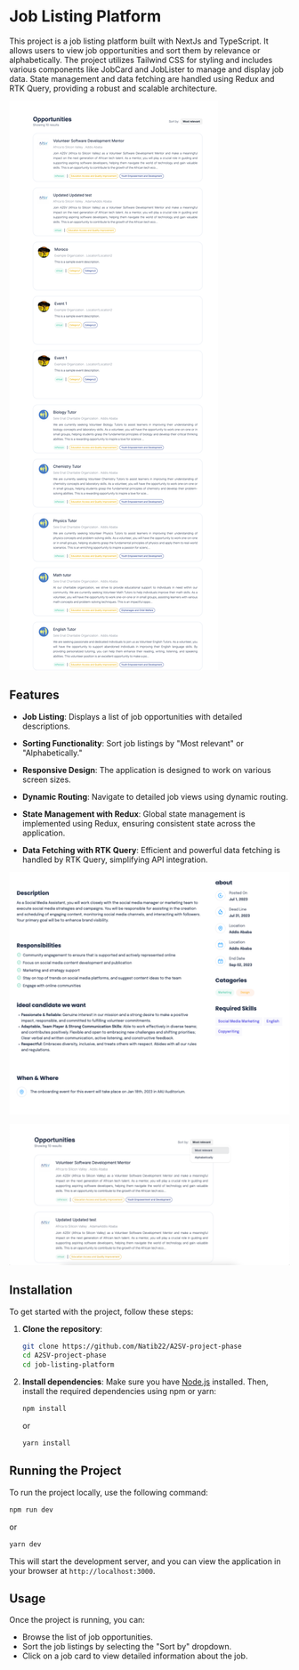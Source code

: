 

# Job Listing Platform

This project is a job listing platform built with NextJs and TypeScript. It allows users to view job opportunities and sort them by relevance or alphabetically. The project utilizes Tailwind CSS for styling and includes various components like JobCard and JobLister to manage and display job data. State management and data fetching are handled using Redux and RTK Query, providing a robust and scalable architecture.

![alt text](./screenshots/localhost_3000_.png)




## Features
- **Job Listing**: Displays a list of job opportunities with detailed descriptions.
- **Sorting Functionality**: Sort job listings by "Most relevant" or "Alphabetically."
- **Responsive Design**: The application is designed to work on various screen sizes.
- **Dynamic Routing**: Navigate to detailed job views using dynamic routing.
- **State Management with Redux**: Global state management is implemented using Redux, ensuring consistent state across the application.

- **Data Fetching with RTK Query**: Efficient and powerful data fetching is handled by RTK Query, simplifying API integration.




![alt text](<./screenshots/localhost_3000_ (1).png>)

![alt text](<./screenshots/Screenshot 2024-08-13 at 10.32.28 in the morning.png>)




## Installation

To get started with the project, follow these steps:

1. **Clone the repository**:
   ```bash
   git clone https://github.com/Natib22/A2SV-project-phase
   cd A2SV-project-phase
   cd job-listing-platform
   ```

2. **Install dependencies**:
   Make sure you have [Node.js](https://nodejs.org/) installed. Then, install the required dependencies using npm or yarn:
   ```bash
   npm install
   ```
   or
   ```bash
   yarn install
   ```


## Running the Project

To run the project locally, use the following command:

```bash
npm run dev
```

or

```bash
yarn dev
```

This will start the development server, and you can view the application in your browser at `http://localhost:3000`.

## Usage

Once the project is running, you can:

- Browse the list of job opportunities.
- Sort the job listings by selecting the "Sort by" dropdown.
- Click on a job card to view detailed information about the job.

